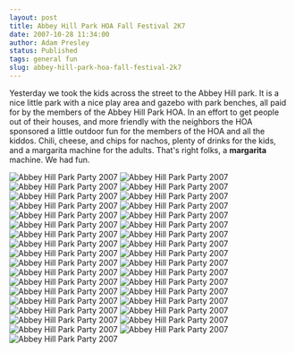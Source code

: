 ```yaml
---
layout: post
title: Abbey Hill Park HOA Fall Festival 2K7
date: 2007-10-28 11:34:00
author: Adam Presley
status: Published
tags: general fun
slug: abbey-hill-park-hoa-fall-festival-2k7
---
```

Yesterday we took the kids across the street to the Abbey Hill park. It
is a nice little park with a nice play area and gazebo with park
benches, all paid for by the members of the Abbey Hill Park HOA. In an
effort to get people out of their houses, and more friendly with the
neighbors the HOA sponsored a little outdoor fun for the members of the
HOA and all the kiddos. Chili, cheese, and chips for nachos, plenty of
drinks for the kids, and a margarita machine for the adults. That's
right folks, a **margarita** machine. We had fun.

![Abbey Hill Park Party 2007](http://s3.amazonaws.com/www.adampresley.com/posts/abbey-hill-2k7-party-000.jpg)
![Abbey Hill Park Party 2007](http://s3.amazonaws.com/www.adampresley.com/posts/abbey-hill-2k7-party-001.jpg)
![Abbey Hill Park Party 2007](http://s3.amazonaws.com/www.adampresley.com/posts/abbey-hill-2k7-party-002.jpg)
![Abbey Hill Park Party 2007](http://s3.amazonaws.com/www.adampresley.com/posts/abbey-hill-2k7-party-003.jpg)
![Abbey Hill Park Party 2007](http://s3.amazonaws.com/www.adampresley.com/posts/abbey-hill-2k7-party-004.jpg)
![Abbey Hill Park Party 2007](http://s3.amazonaws.com/www.adampresley.com/posts/abbey-hill-2k7-party-005.jpg)
![Abbey Hill Park Party 2007](http://s3.amazonaws.com/www.adampresley.com/posts/abbey-hill-2k7-party-006.jpg)
![Abbey Hill Park Party 2007](http://s3.amazonaws.com/www.adampresley.com/posts/abbey-hill-2k7-party-007.jpg)
![Abbey Hill Park Party 2007](http://s3.amazonaws.com/www.adampresley.com/posts/abbey-hill-2k7-party-008.jpg)
![Abbey Hill Park Party 2007](http://s3.amazonaws.com/www.adampresley.com/posts/abbey-hill-2k7-party-009.jpg)
![Abbey Hill Park Party 2007](http://s3.amazonaws.com/www.adampresley.com/posts/abbey-hill-2k7-party-010.jpg)
![Abbey Hill Park Party 2007](http://s3.amazonaws.com/www.adampresley.com/posts/abbey-hill-2k7-party-011.jpg)
![Abbey Hill Park Party 2007](http://s3.amazonaws.com/www.adampresley.com/posts/abbey-hill-2k7-party-012.jpg)
![Abbey Hill Park Party 2007](http://s3.amazonaws.com/www.adampresley.com/posts/abbey-hill-2k7-party-013.jpg)
![Abbey Hill Park Party 2007](http://s3.amazonaws.com/www.adampresley.com/posts/abbey-hill-2k7-party-014.jpg)
![Abbey Hill Park Party 2007](http://s3.amazonaws.com/www.adampresley.com/posts/abbey-hill-2k7-party-015.jpg)
![Abbey Hill Park Party 2007](http://s3.amazonaws.com/www.adampresley.com/posts/abbey-hill-2k7-party-016.jpg)
![Abbey Hill Park Party 2007](http://s3.amazonaws.com/www.adampresley.com/posts/abbey-hill-2k7-party-017.jpg)
![Abbey Hill Park Party 2007](http://s3.amazonaws.com/www.adampresley.com/posts/abbey-hill-2k7-party-018.jpg)
![Abbey Hill Park Party 2007](http://s3.amazonaws.com/www.adampresley.com/posts/abbey-hill-2k7-party-019.jpg)
![Abbey Hill Park Party 2007](http://s3.amazonaws.com/www.adampresley.com/posts/abbey-hill-2k7-party-020.jpg)
![Abbey Hill Park Party 2007](http://s3.amazonaws.com/www.adampresley.com/posts/abbey-hill-2k7-party-021.jpg)
![Abbey Hill Park Party 2007](http://s3.amazonaws.com/www.adampresley.com/posts/abbey-hill-2k7-party-022.jpg)
![Abbey Hill Park Party 2007](http://s3.amazonaws.com/www.adampresley.com/posts/abbey-hill-2k7-party-023.jpg)
![Abbey Hill Park Party 2007](http://s3.amazonaws.com/www.adampresley.com/posts/abbey-hill-2k7-party-024.jpg)
![Abbey Hill Park Party 2007](http://s3.amazonaws.com/www.adampresley.com/posts/abbey-hill-2k7-party-025.jpg)
![Abbey Hill Park Party 2007](http://s3.amazonaws.com/www.adampresley.com/posts/abbey-hill-2k7-party-026.jpg)
![Abbey Hill Park Party 2007](http://s3.amazonaws.com/www.adampresley.com/posts/abbey-hill-2k7-party-027.jpg)
![Abbey Hill Park Party 2007](http://s3.amazonaws.com/www.adampresley.com/posts/abbey-hill-2k7-party-028.jpg)
![Abbey Hill Park Party 2007](http://s3.amazonaws.com/www.adampresley.com/posts/abbey-hill-2k7-party-029.jpg)
![Abbey Hill Park Party 2007](http://s3.amazonaws.com/www.adampresley.com/posts/abbey-hill-2k7-party-030.jpg)
![Abbey Hill Park Party 2007](http://s3.amazonaws.com/www.adampresley.com/posts/abbey-hill-2k7-party-031.jpg)
![Abbey Hill Park Party 2007](http://s3.amazonaws.com/www.adampresley.com/posts/abbey-hill-2k7-party-032.jpg)
![Abbey Hill Park Party 2007](http://s3.amazonaws.com/www.adampresley.com/posts/abbey-hill-2k7-party-033.jpg)
![Abbey Hill Park Party 2007](http://s3.amazonaws.com/www.adampresley.com/posts/abbey-hill-2k7-party-034.jpg)
